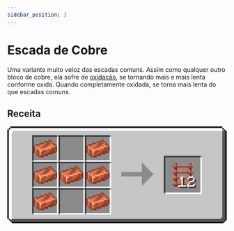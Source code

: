 ```yaml
---
sidebar_position: 3
---
```


# Escada de Cobre

Uma variante muito veloz das escadas comuns. Assim como qualquer outro bloco de cobre, ela sofre de [oxidação](https://pt.minecraft.wiki/w/Oxida%C3%A7%C3%A3o), se tornando mais e mais lenta conforme oxida. Quando completamente oxidada, se torna mais lenta do que escadas comuns.

## Receita

![](/img/coxinha/recipes/copper_ladder.png)